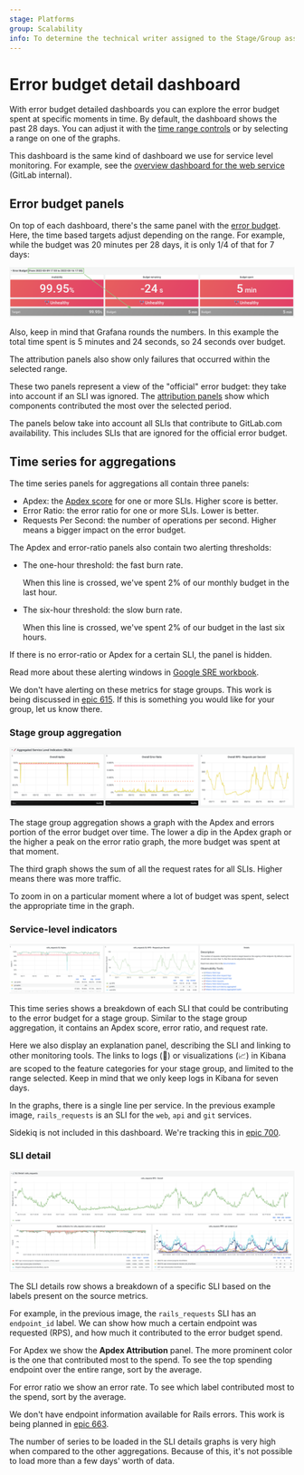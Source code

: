 ```yaml
---
stage: Platforms
group: Scalability
info: To determine the technical writer assigned to the Stage/Group associated with this page, see https://about.gitlab.com/handbook/product/ux/technical-writing/#assignments
---
```


# Error budget detail dashboard

With error budget detailed dashboards you can explore the error budget
spent at specific moments in time. By default, the dashboard shows
the past 28 days. You can adjust it with the [time range controls](index.md#time-range-controls)
or by selecting a range on one of the graphs.

This dashboard is the same kind of dashboard we use for service level
monitoring. For example, see the
[overview dashboard for the web service](https://dashboards.gitlab.net/d/web-main) (GitLab internal).

## Error budget panels

On top of each dashboard, there's the same panel with the [error budget](../index.md#error-budget).
Here, the time based targets adjust depending on the range.
For example, while the budget was 20 minutes per 28 days, it is only 1/4 of that for 7 days:

![5m budget in 7 days](img/error_budget_detail_7d_budget.png)

Also, keep in mind that Grafana rounds the numbers. In this example the
total time spent is 5 minutes and 24 seconds, so 24 seconds over
budget.

The attribution panels also show only failures that occurred
within the selected range.

These two panels represent a view of the "official" error budget: they
take into account if an SLI was ignored.
The [attribution panels](../index.md#check-where-budget-is-being-spent) show which components
contributed the most over the selected period.

The panels below take into account all SLIs that contribute to GitLab.com availability.
This includes SLIs that are ignored for the official error budget.

## Time series for aggregations

The time series panels for aggregations all contain three panels:

- Apdex: the [Apdex score](https://en.wikipedia.org/wiki/Apdex) for one or more SLIs. Higher score is better.
- Error Ratio: the error ratio for one or more SLIs. Lower is better.
- Requests Per Second: the number of operations per second. Higher means a bigger impact on the error budget.

The Apdex and error-ratio panels also contain two alerting thresholds:

- The one-hour threshold: the fast burn rate.

  When this line is crossed, we've spent 2% of our monthly budget in the last hour.

- The six-hour threshold: the slow burn rate.

  When this line is crossed, we've spent 2% of our budget in the last six hours.

If there is no error-ratio or Apdex for a certain SLI, the panel is hidden.

Read more about these alerting windows in
[Google SRE workbook](https://sre.google/workbook/alerting-on-slos/#recommended_time_windows_and_burn_rates_f).

We don't have alerting on these metrics for stage groups.
This work is being discussed in [epic 615](https://gitlab.com/groups/gitlab-com/gl-infra/-/epics/615).
If this is something you would like for your group, let us know there.

### Stage group aggregation

![stage group aggregation graphs](img/error_budget_detail_stage_group_aggregation.png)

The stage group aggregation shows a graph with the Apdex and errors
portion of the error budget over time. The lower a dip in the Apdex
graph or the higher a peak on the error ratio graph, the more budget
was spent at that moment.

The third graph shows the sum of all the request rates for all
SLIs. Higher means there was more traffic.

To zoom in on a particular moment where a lot of budget was spent, select the appropriate time in
the graph.

### Service-level indicators

![Rails requests service level indicator](img/error_budget_detail_sli.png)

This time series shows a breakdown of each SLI that could be contributing to the
error budget for a stage group. Similar to the stage group
aggregation, it contains an Apdex score, error ratio, and request
rate.

Here we also display an explanation panel, describing the SLI and
linking to other monitoring tools. The links to logs (📖) or
visualizations (📈) in Kibana are scoped to the feature categories
for your stage group, and limited to the range selected. Keep in mind
that we only keep logs in Kibana for seven days.

In the graphs, there is a single line per service. In the previous example image,
`rails_requests` is an SLI for the `web`, `api` and `git` services.

Sidekiq is not included in this dashboard. We're tracking this in
[epic 700](https://gitlab.com/groups/gitlab-com/gl-infra/-/epics/700).

### SLI detail

![Rails requests SLI detail](img/error_budget_detail_sli_detail.png)

The SLI details row shows a breakdown of a specific SLI based on the
labels present on the source metrics.

For example, in the previous image, the `rails_requests` SLI has an `endpoint_id` label.
We can show how much a certain endpoint was requested (RPS), and how much it contributed to the error
budget spend.

For Apdex we show the **Apdex Attribution** panel. The more prominent
color is the one that contributed most to the spend. To see the
top spending endpoint over the entire range, sort by the average.

For error ratio we show an error rate. To see which label contributed most to the spend, sort by the
average.

We don't have endpoint information available for Rails errors. This work is being planned in
[epic 663](https://gitlab.com/groups/gitlab-com/gl-infra/-/epics/663).

The number of series to be loaded in the SLI details graphs is very
high when compared to the other aggregations. Because of this, it's not possible to
load more than a few days' worth of data.
